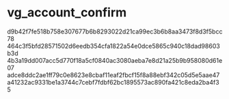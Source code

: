 # vg_account_confirm
d9b42f7fe518b758e307677b6b8293022d21ca99ec3b6b8aa3473f8d3f5bcc78
464c3f5bfd28571502d6eedb354cfa1822a54e0dce5865c940c18dad98603b3d
4b3a19dd007acc5d770f18a5cf0840ac3080aeba7e8d21a25b9b958080d61e07
adce8ddc2ae1ff79c0e8623e8cbaf11eaf2fbcf15f8a88ebf342c05d5e5aae47
a41232ac9331be1a3744c7cebf7fdbf62bc1895573ac890fa421c8eda2ba4f35
